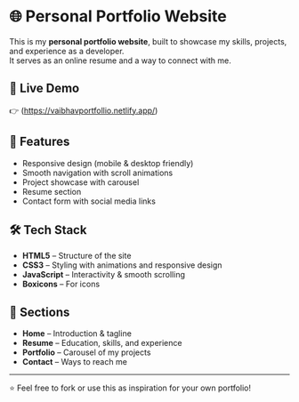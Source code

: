 # 🌐 Personal Portfolio Website

This is my **personal portfolio website**, built to showcase my skills, projects, and experience as a developer.  
It serves as an online resume and a way to connect with me.  
## 🔗 Live Demo
👉 (https://vaibhavportfollio.netlify.app/) 

## 🚀 Features
- Responsive design (mobile & desktop friendly)  
- Smooth navigation with scroll animations  
- Project showcase with carousel  
- Resume section  
- Contact form with social media links  

## 🛠️ Tech Stack
- **HTML5** – Structure of the site  
- **CSS3** – Styling with animations and responsive design  
- **JavaScript** – Interactivity & smooth scrolling  
- **Boxicons** – For icons  

## 📂 Sections
- **Home** – Introduction & tagline  
- **Resume** – Education, skills, and experience  
- **Portfolio** – Carousel of my projects  
- **Contact** – Ways to reach me  

---

⭐ Feel free to fork or use this as inspiration for your own portfolio!
